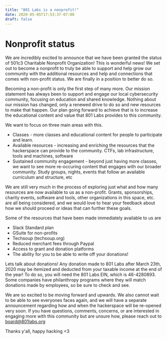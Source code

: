 ```yaml
---
title: "801 Labs is a nonprofit!"
date: 2020-05-05T17:53:37-07:00
draft: false
---
```


# Nonprofit status
We are incredibly excited to announce that we have been granted the status of 501c3 Charitable Nonprofit Organization! This is wonderful news! We set out to become a nonprofit to truly be able to support and help grow our community with the additional resources and help and connections that comes with non-profit status. We are finally in a position to better do so.

Becoming a non-profit is only the first step of many more. Our mission statement has always been to support and engage our local cybersecurity community, focusing on education and shared knowledge. Nothing about our mission has changed, only a renewed drive to do so and new resources to make that happen. Our plan going forward to achieve that is to increase the educational content and value that 801 Labs provides to this community.

We want to focus on three main areas with this. 
* Classes - more classes and educational content for people to participate and learn.
* Available resources - increasing and enriching the resources that the hackerspace can provide to the community. CTFs, lab infrastructure, tools and machines, software
* Sustained community engagement - beyond just having more classes, we want to see more re-occuring content that engages with our broader community. Study groups,<insert topic> nights, events that follow an available curriculum and structure, etc

We are still very much in the process of exploring just what and how many resources are now available to us as a non-profit. Grants, sponsorships, charity events, software and tools, other organizations in this space, etc. are all being considered, and we would love to hear your feedback about how we should proceed or ideas that can further these goals.

Some of the resources that have been made immediately available to us are
* Slack Standard plan
* GSuite for non-profits
* Techsoup (techsoup.org)
* Reduced merchant fees through Paypal
* Access to grant and donation platforms
* The ability for you to be able to write off your donations!

Lets talk about donations! Any donation made to 801 Labs after March 23th, 2020 may be itemized and deducted from your taxable income at the end of the year! To do so, you will need the 801 Labs EIN, which is 46-4280893. Some companies have philanthropy programs where they will match donations made by employees, so be sure to check and see.

We are so excited to be moving forward and upwards. We also cannot wait to be able to see everyones faces again, and we will have a separate announcement regarding how and when the hackerspace will be re-opened very soon. If you have questions, comments, concerns, or are interested in engaging more with this community but are unsure how, please reach out to board@801labs.org

Thanks y'all, happy hacking <3
